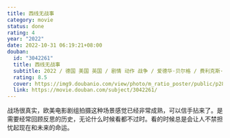 ```yaml
---
title: 西线无战事
category: movie
status: done
rating: 4
year: "2022"
date: 2022-10-31 06:19:21+08:00
douban:
  id: "3042261"
  title: 西线无战事
  subtitle: 2022 / 德国 美国 英国 / 剧情 动作 战争 / 爱德华·贝尔格 / 费利克斯·卡默雷尔 阿尔布雷希特·舒赫
  rating: 8.5
  cover: https://img9.doubanio.com/view/photo/m_ratio_poster/public/p2879787106.jpg
  link: https://movie.douban.com/subject/3042261/
---
```


战场很真实，欧美电影剧组拍摄这种场景感觉已经非常成熟，可以信手拈来了。是需要经常回顾反思的历史，无论什么时候看都不过时。看的时候总是会让人不禁担忧起现在和未来的命运。
